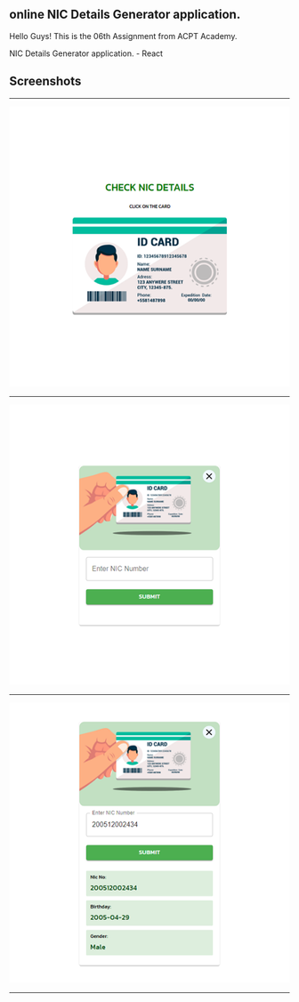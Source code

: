 ## online NIC Details Generator application.
<p>Hello Guys! This is the 06th Assignment from ACPT Academy.</p>
<p>NIC Details Generator application. - React </p>

## Screenshots

---

<p align="center"><img src="/public/ss_1.png"/></p>

---

<p align="center"><img src="/public/ss_2.png"/></p>

---

<p align="center"><img src="/public/ss_3.png"/></p>

---
